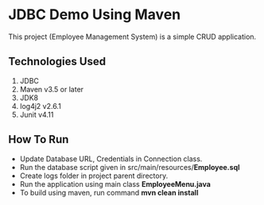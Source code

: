# JDBC Demo Using Maven
This project (Employee Management System) is a simple CRUD application.

## Technologies Used
1. JDBC
2. Maven v3.5 or later
3. JDK8
4. log4j2 v2.6.1
5. Junit v4.11

## How To Run
* Update Database URL, Credentials in Connection class.
* Run the database script given in src/main/resources/**Employee.sql**  
* Create logs folder in project parent directory.  
* Run the application using main class **EmployeeMenu.java**  
* To build using maven, run command
    **mvn clean install**